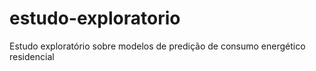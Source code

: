 # estudo-exploratorio
Estudo exploratório sobre modelos de predição de consumo energético residencial
